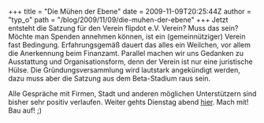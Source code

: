 +++
title = "Die Mühen der Ebene"
date = 2009-11-09T20:25:44Z
author = "typ_o"
path = "/blog/2009/11/09/die-muhen-der-ebene"
+++
Jetzt entsteht die Satzung für den Verein flipdot e.V. Verein? Muss das
sein? Möchte man Spenden annehmen können, ist ein (gemeinnütziger)
Verein fast Bedingung. Erfahrungsgemäß dauert das alles ein Weilchen,
vor allem die Anerkennung beim Finanzamt. Parallel machen wir uns
Gedanken zu Ausstattung und Organisationsform, denn der Verein ist nur
eine juristische Hülse. Die Gründungsversammlung wird lautstark
angekündigt werden, dazu muss aber die Satzung aus dem Beta-Stadium
raus sein.

Alle Gespräche mit Firmen, Stadt und anderen möglichen Unterstützern
sind bisher sehr positiv verlaufen. Weiter gehts Dienstag abend
[hier](https://flipdot.org/blog/archives/47-Ab-jetzt-immer-Dienstags.html).
Mach mit! Bau auf! ;)
